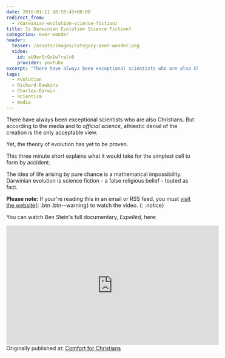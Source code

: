 ```yaml
---
date: 2016-01-11 10:50:43+00:00
redirect_from:
  - /darwinian-evolution-science-fiction/
title: Is Darwinian Evolution Science Fiction?
categories: ever-wonder
header:
  teaser: /assets/images/category-ever-wonder.png
  video:
    id: eU9orSrGx1w?rel=0
    provider: youtube
excerpt: "There have always been exceptional scientists who are also Christians. This three minute short explains what it would take for the simplest cell to form by accident."
tags:
  - evolution
  - Richard-Dawkins
  - Charles-Darwin
  - scientism
  - media
---
```




There have always been exceptional scientists who are also Christians.  But according to the media and to *official science*, athiestic denial of the creation is the only acceptable view.

Yet, the theory of evolution has yet to be proven.

This three minute short explains what it would take for the simplest cell to form by accident.

The idea of life arising by pure chance is a mathematical impossibility.  Darwinian evolution is science fiction - a false religious belief - touted as fact.

**Please note:** If your're reading this in an email or RSS feed, you must [visit the website](/ever-wonder/science-fiction-evolution/){: .btn .btn--warning} to watch the video.
{: .notice}

You can watch Ben Stein's full documentary, _Expelled_, here:

<iframe width="560" height="315" src="https://www.youtube-nocookie.com/embed/V5EPymcWp-g?rel=0" frameborder="0" allowfullscreen></iframe>

<div>Originally published at: <a href='http://www.alecsatin.com/'>Comfort for Christians</a></div>
